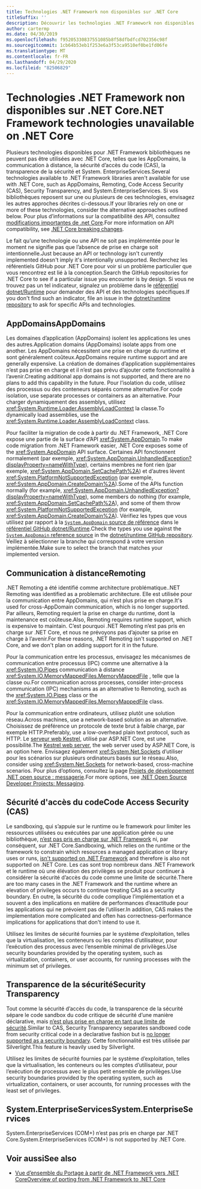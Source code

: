 ```yaml
---
title: Technologies .NET Framework non disponibles sur .NET Core
titleSuffix: ''
description: Découvrir les technologies .NET Framework non disponibles sur .NET Core
author: cartermp
ms.date: 04/30/2019
ms.openlocfilehash: f95205330837551085b8f58dfbdfcd702356c98f
ms.sourcegitcommit: 1cb64b53eb1f253e6a3f53ca9510ef0be1fd06fe
ms.translationtype: MT
ms.contentlocale: fr-FR
ms.lasthandoff: 04/29/2020
ms.locfileid: "82506829"
---
```

# <a name="net-framework-technologies-unavailable-on-net-core"></a><span data-ttu-id="65b52-103">Technologies .NET Framework non disponibles sur .NET Core</span><span class="sxs-lookup"><span data-stu-id="65b52-103">.NET Framework technologies unavailable on .NET Core</span></span>

<span data-ttu-id="65b52-104">Plusieurs technologies disponibles pour .NET Framework bibliothèques ne peuvent pas être utilisées avec .NET Core, telles que les AppDomains, la communication à distance, la sécurité d’accès du code (CAS), la transparence de la sécurité et System. EnterpriseServices.</span><span class="sxs-lookup"><span data-stu-id="65b52-104">Several technologies available to .NET Framework libraries aren't available for use with .NET Core, such as AppDomains, Remoting, Code Access Security (CAS), Security Transparency, and System.EnterpriseServices.</span></span> <span data-ttu-id="65b52-105">Si vos bibliothèques reposent sur une ou plusieurs de ces technologies, envisagez les autres approches décrites ci-dessous.</span><span class="sxs-lookup"><span data-stu-id="65b52-105">If your libraries rely on one or more of these technologies, consider the alternative approaches outlined below.</span></span> <span data-ttu-id="65b52-106">Pour plus d’informations sur la compatibilité des API, consultez [modifications importantes de .net Core](../compatibility/breaking-changes.md).</span><span class="sxs-lookup"><span data-stu-id="65b52-106">For more information on API compatibility, see [.NET Core breaking changes](../compatibility/breaking-changes.md).</span></span>

<span data-ttu-id="65b52-107">Le fait qu’une technologie ou une API ne soit pas implémentée pour le moment ne signifie pas que l’absence de prise en charge soit intentionnelle.</span><span class="sxs-lookup"><span data-stu-id="65b52-107">Just because an API or technology isn't currently implemented doesn't imply it's intentionally unsupported.</span></span> <span data-ttu-id="65b52-108">Recherchez les référentiels GitHub pour .NET Core pour voir si un problème particulier que vous rencontrez est lié à la conception.</span><span class="sxs-lookup"><span data-stu-id="65b52-108">Search the GitHub repositories for .NET Core to see if a particular issue you encounter is by design.</span></span> <span data-ttu-id="65b52-109">Si vous ne trouvez pas un tel indicateur, signalez un problème dans le [référentiel dotnet/Runtime](https://github.com/dotnet/runtime/issues) pour demander des API et des technologies spécifiques.</span><span class="sxs-lookup"><span data-stu-id="65b52-109">If you don't find such an indicator, file an issue in the [dotnet/runtime repository](https://github.com/dotnet/runtime/issues) to ask for specific APIs and technologies.</span></span>

## <a name="appdomains"></a><span data-ttu-id="65b52-110">AppDomains</span><span class="sxs-lookup"><span data-stu-id="65b52-110">AppDomains</span></span>

<span data-ttu-id="65b52-111">Les domaines d’application (AppDomains) isolent les applications les unes des autres.</span><span class="sxs-lookup"><span data-stu-id="65b52-111">Application domains (AppDomains) isolate apps from one another.</span></span> <span data-ttu-id="65b52-112">Les AppDomains nécessitent une prise en charge du runtime et sont généralement coûteux.</span><span class="sxs-lookup"><span data-stu-id="65b52-112">AppDomains require runtime support and are generally expensive.</span></span> <span data-ttu-id="65b52-113">La création de domaines d’application supplémentaires n’est pas prise en charge et il n’est pas prévu d’ajouter cette fonctionnalité à l’avenir.</span><span class="sxs-lookup"><span data-stu-id="65b52-113">Creating additional app domains is not supported, and there are no plans to add this capability in the future.</span></span> <span data-ttu-id="65b52-114">Pour l’isolation du code, utilisez des processus ou des conteneurs séparés comme alternative.</span><span class="sxs-lookup"><span data-stu-id="65b52-114">For code isolation, use separate processes or containers as an alternative.</span></span> <span data-ttu-id="65b52-115">Pour charger dynamiquement des assemblys, utilisez <xref:System.Runtime.Loader.AssemblyLoadContext> la classe.</span><span class="sxs-lookup"><span data-stu-id="65b52-115">To dynamically load assemblies, use the <xref:System.Runtime.Loader.AssemblyLoadContext> class.</span></span>

<span data-ttu-id="65b52-116">Pour faciliter la migration de code à partir du .NET Framework, .NET Core expose une partie de la surface d’API <xref:System.AppDomain>.</span><span class="sxs-lookup"><span data-stu-id="65b52-116">To make code migration from .NET Framework easier, .NET Core exposes some of the <xref:System.AppDomain> API surface.</span></span> <span data-ttu-id="65b52-117">Certaines API fonctionnent normalement (par exemple, <xref:System.AppDomain.UnhandledException?displayProperty=nameWithType>), certains membres ne font rien (par exemple, <xref:System.AppDomain.SetCachePath%2A>) et d’autres lèvent <xref:System.PlatformNotSupportedException> (par exemple, <xref:System.AppDomain.CreateDomain%2A>).</span><span class="sxs-lookup"><span data-stu-id="65b52-117">Some of the APIs function normally (for example, <xref:System.AppDomain.UnhandledException?displayProperty=nameWithType>), some members do nothing (for example, <xref:System.AppDomain.SetCachePath%2A>), and some of them throw <xref:System.PlatformNotSupportedException> (for example, <xref:System.AppDomain.CreateDomain%2A>).</span></span> <span data-ttu-id="65b52-118">Vérifiez les types que vous utilisez par rapport à la [ `System.AppDomain` source de référence](https://github.com/dotnet/runtime/blob/master/src/libraries/System.Private.CoreLib/src/System/AppDomain.cs) dans le [référentiel GitHub dotnet/Runtime](https://github.com/dotnet/runtime).</span><span class="sxs-lookup"><span data-stu-id="65b52-118">Check the types you use against the [`System.AppDomain` reference source](https://github.com/dotnet/runtime/blob/master/src/libraries/System.Private.CoreLib/src/System/AppDomain.cs) in the [dotnet/runtime GitHub repository](https://github.com/dotnet/runtime).</span></span> <span data-ttu-id="65b52-119">Veillez à sélectionner la branche qui correspond à votre version implémentée.</span><span class="sxs-lookup"><span data-stu-id="65b52-119">Make sure to select the branch that matches your implemented version.</span></span>

## <a name="remoting"></a><span data-ttu-id="65b52-120">Communication à distance</span><span class="sxs-lookup"><span data-stu-id="65b52-120">Remoting</span></span>

<span data-ttu-id="65b52-121">.NET Remoting a été identifié comme architecture problématique.</span><span class="sxs-lookup"><span data-stu-id="65b52-121">.NET Remoting was identified as a problematic architecture.</span></span> <span data-ttu-id="65b52-122">Elle est utilisée pour la communication entre AppDomains, qui n’est plus prise en charge.</span><span class="sxs-lookup"><span data-stu-id="65b52-122">It's used for cross-AppDomain communication, which is no longer supported.</span></span> <span data-ttu-id="65b52-123">Par ailleurs, Remoting requiert la prise en charge du runtime, dont la maintenance est coûteuse.</span><span class="sxs-lookup"><span data-stu-id="65b52-123">Also, Remoting requires runtime support, which is expensive to maintain.</span></span> <span data-ttu-id="65b52-124">C’est pourquoi .NET Remoting n’est pas pris en charge sur .NET Core, et nous ne prévoyons pas d’ajouter sa prise en charge à l’avenir.</span><span class="sxs-lookup"><span data-stu-id="65b52-124">For these reasons, .NET Remoting isn't supported on .NET Core, and we don't plan on adding support for it in the future.</span></span>

<span data-ttu-id="65b52-125">Pour la communication entre les processus, envisagez les mécanismes de communication entre processus (IPC) comme une alternative à la <xref:System.IO.Pipes> communication à distance <xref:System.IO.MemoryMappedFiles.MemoryMappedFile> , telle que la classe ou.</span><span class="sxs-lookup"><span data-stu-id="65b52-125">For communication across processes, consider inter-process communication (IPC) mechanisms as an alternative to Remoting, such as the <xref:System.IO.Pipes> class or the <xref:System.IO.MemoryMappedFiles.MemoryMappedFile> class.</span></span>

<span data-ttu-id="65b52-126">Pour la communication entre ordinateurs, utilisez plutôt une solution réseau.</span><span class="sxs-lookup"><span data-stu-id="65b52-126">Across machines, use a network-based solution as an alternative.</span></span> <span data-ttu-id="65b52-127">Choisissez de préférence un protocole de texte brut à faible charge, par exemple HTTP.</span><span class="sxs-lookup"><span data-stu-id="65b52-127">Preferably, use a low-overhead plain text protocol, such as HTTP.</span></span> <span data-ttu-id="65b52-128">Le [serveur web Kestrel](/aspnet/core/fundamentals/servers/kestrel), utilisé par ASP.NET Core, est une possibilité.</span><span class="sxs-lookup"><span data-stu-id="65b52-128">The [Kestrel web server](/aspnet/core/fundamentals/servers/kestrel), the web server used by ASP.NET Core, is an option here.</span></span> <span data-ttu-id="65b52-129">Envisagez également <xref:System.Net.Sockets> d’utiliser pour les scénarios sur plusieurs ordinateurs basés sur le réseau.</span><span class="sxs-lookup"><span data-stu-id="65b52-129">Also, consider using <xref:System.Net.Sockets> for network-based, cross-machine scenarios.</span></span> <span data-ttu-id="65b52-130">Pour plus d’options, consultez la page [Projets de développement .NET open source : messagerie](https://github.com/Microsoft/dotnet/blob/master/dotnet-developer-projects.md#messaging).</span><span class="sxs-lookup"><span data-stu-id="65b52-130">For more options, see [.NET Open Source Developer Projects: Messaging](https://github.com/Microsoft/dotnet/blob/master/dotnet-developer-projects.md#messaging).</span></span>

## <a name="code-access-security-cas"></a><span data-ttu-id="65b52-131">Sécurité d'accès du code</span><span class="sxs-lookup"><span data-stu-id="65b52-131">Code Access Security (CAS)</span></span>

<span data-ttu-id="65b52-132">Le sandboxing, qui s’appuie sur le runtime ou le framework pour limiter les ressources utilisées ou exécutées par une application gérée ou une bibliothèque, [n’est pas pris en charge sur .NET Framework](../../framework/misc/code-access-security.md) ni, par conséquent, sur .NET Core.</span><span class="sxs-lookup"><span data-stu-id="65b52-132">Sandboxing, which relies on the runtime or the framework to constrain which resources a managed application or library uses or runs, [isn't supported on .NET Framework](../../framework/misc/code-access-security.md) and therefore is also not supported on .NET Core.</span></span> <span data-ttu-id="65b52-133">Les cas sont trop nombreux dans .NET Framework et le runtime où une élévation des privilèges se produit pour continuer à considérer la sécurité d’accès du code comme une limite de sécurité.</span><span class="sxs-lookup"><span data-stu-id="65b52-133">There are too many cases in the .NET Framework and the runtime where an elevation of privileges occurs to continue treating CAS as a security boundary.</span></span> <span data-ttu-id="65b52-134">En outre, la sécurité du code complique l’implémentation et a souvent a des implications en matière de performances d’exactitude pour les applications qui ne prévoient pas de l’utiliser.</span><span class="sxs-lookup"><span data-stu-id="65b52-134">In addition, CAS makes the implementation more complicated and often has correctness-performance implications for applications that don't intend to use it.</span></span>

<span data-ttu-id="65b52-135">Utilisez les limites de sécurité fournies par le système d’exploitation, telles que la virtualisation, les conteneurs ou les comptes d’utilisateur, pour l’exécution des processus avec l’ensemble minimal de privilèges.</span><span class="sxs-lookup"><span data-stu-id="65b52-135">Use security boundaries provided by the operating system, such as virtualization, containers, or user accounts, for running processes with the minimum set of privileges.</span></span>

## <a name="security-transparency"></a><span data-ttu-id="65b52-136">Transparence de la sécurité</span><span class="sxs-lookup"><span data-stu-id="65b52-136">Security Transparency</span></span>

<span data-ttu-id="65b52-137">Tout comme la sécurité d’accès du code, la transparence de la sécurité sépare le code sandbox du code critique de sécurité d’une manière déclarative, mais [n’est plus prise en charge en tant que limite de sécurité](../../framework/misc/security-transparent-code.md).</span><span class="sxs-lookup"><span data-stu-id="65b52-137">Similar to CAS, Security Transparency separates sandboxed code from security critical code in a declarative fashion but is [no longer supported as a security boundary](../../framework/misc/security-transparent-code.md).</span></span> <span data-ttu-id="65b52-138">Cette fonctionnalité est très utilisée par Silverlight.</span><span class="sxs-lookup"><span data-stu-id="65b52-138">This feature is heavily used by Silverlight.</span></span>

<span data-ttu-id="65b52-139">Utilisez les limites de sécurité fournies par le système d’exploitation, telles que la virtualisation, les conteneurs ou les comptes d’utilisateur, pour l’exécution de processus avec le plus petit ensemble de privilèges.</span><span class="sxs-lookup"><span data-stu-id="65b52-139">Use security boundaries provided by the operating system, such as virtualization, containers, or user accounts, for running processes with the least set of privileges.</span></span>

## <a name="systementerpriseservices"></a><span data-ttu-id="65b52-140">System.EnterpriseServices</span><span class="sxs-lookup"><span data-stu-id="65b52-140">System.EnterpriseServices</span></span>

<span data-ttu-id="65b52-141">System.EnterpriseServices (COM+) n’est pas pris en charge par .NET Core.</span><span class="sxs-lookup"><span data-stu-id="65b52-141">System.EnterpriseServices (COM+) is not supported by .NET Core.</span></span>

## <a name="see-also"></a><span data-ttu-id="65b52-142">Voir aussi</span><span class="sxs-lookup"><span data-stu-id="65b52-142">See also</span></span>

- [<span data-ttu-id="65b52-143">Vue d’ensemble du Portage à partir de .NET Framework vers .NET Core</span><span class="sxs-lookup"><span data-stu-id="65b52-143">Overview of porting from .NET Framework to .NET Core</span></span>](../porting/index.md)
